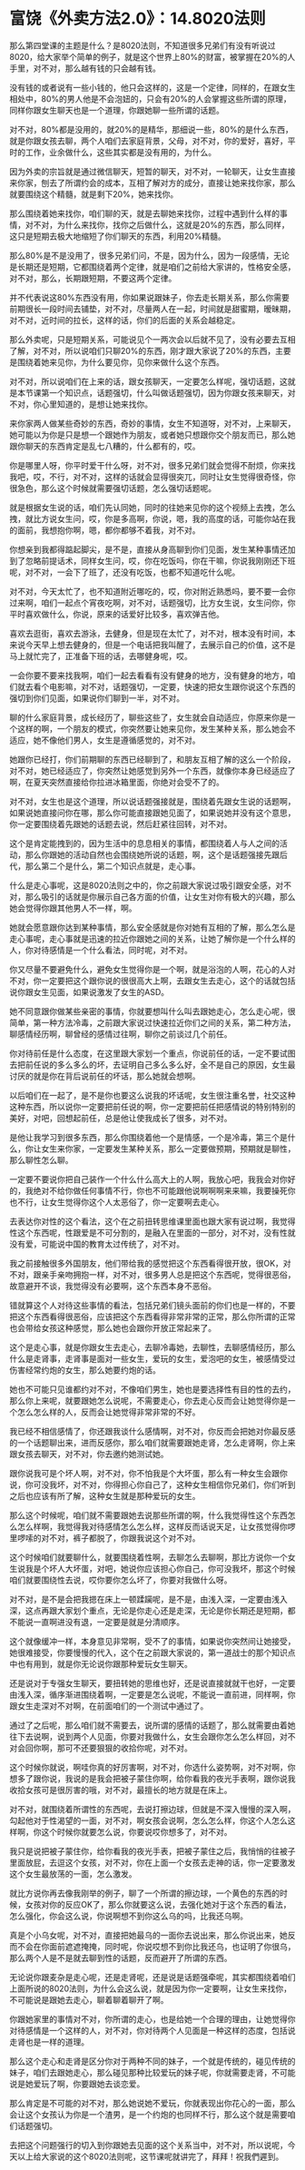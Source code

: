 # 富饶《外卖方法2.0》：14.8020法则

那么第四堂课的主题是什么？是8020法则，不知道很多兄弟们有没有听说过8020，给大家举个简单的例子，就是这个世界上80%的财富，被掌握在20%的人手里，对不对，那么越有钱的只会越有钱。

没有钱的或者说有一些小钱的，他只会这样的，这是一个定律，同样的，在跟女生相处中，80%的男人他是不会泡妞的，只会有20%的人会掌握这些所谓的原理，同样你跟女生聊天也是一个道理，你跟她聊一些所谓的话题。

对不对，80%都是没用的，就20%的是精华，那细说一些，80%的是什么东西，就是你跟女孩去聊，两个人咱们去家庭背景，父母，对不对，你的爱好，喜好，平时的工作，业余做什么，这些其实都是没有用的，为什么。

因为外卖的宗旨就是通过微信聊天，短暂的聊天，对不对，一轮聊天，让女生直接来你家，刨去了所谓约会的成本，互相了解对方的成分，直接让她来找你家，那么就要围绕这个精髓，就是剩下20%，她来找你。

那么围绕着她来找你，咱们聊的天，就是去聊她来找你，过程中遇到什么样的事情，对不对，为什么来找你，找你之后做什么，这就是20%的东西，那么同样，这只是短期去极大地缩短了你们聊天的东西，利用20%精髓。

那么80%是不是没用了，很多兄弟们问，不是，因为什么，因为一段感情，无论是长期还是短期，它都围绕着两个定律，就是咱们之前给大家讲的，性格安全感，对不对，那么，长期跟短期，不要这两个定律。

并不代表说这80%东西没有用，你如果说跟妹子，你去走长期关系，那么你需要前期很长一段时间去铺垫，对不对，尽量两人在一起，时间就是甜蜜期，暧昧期，对不对，近时间的拉长，这样的话，你们的后面的关系会越稳定。

那么外卖呢，只是短期关系，可能说见个一两次会以后就不见了，没有必要去互相了解，对不对，所以说咱们只聊20%的东西，刚才跟大家说了20%的东西，主要是围绕着她来见你，为什么要见你，见你来做什么这个东西。

对不对，所以说咱们在上来的话，跟女孩聊天，一定要怎么样呢，强切话题，这就是本节课第一个知识点，话题强切，什么叫做话题强切，因为你跟女孩来聊天，对不对，你心里知道的，是想让她来找你。

来你家两人做某些奇妙的东西，奇妙的事情，女生不知道呀，对不对，上来聊天，她可能以为你是只是想一个跟她作为朋友，或者她只想跟你交个朋友而已，那么她跟你聊天的东西肯定是乱七八糟的，什么都有的，哎。

你是哪里人呀，你平时爱干什么呀，对不对，很多兄弟们就会觉得不耐烦，你来找我吧，哎，不行，对不对，这样的话就会显得很突兀，同时让女生觉得很奇怪，你很急色，那么这个时候就需要强切话题，怎么强切话题呢。

就是根据女生说的话，咱们先认同她，同时的往她来见你的这个视频上去拽，怎么拽，就比方说女生问，哎，你是多高啊，你说，嗯，我的高度的话，可能你站在我的面前，我想抱你啊，嗯，都你都够不着我，对不对。

你想亲到我都得踮起脚尖，是不是，直接从身高聊到你们见面，发生某种事情还加到了忽略前提话术，同样女生问，哎，你在吃饭吗，你在干嘛，你说我刚刚还下班呢，对不对，一会下了班了，还没有吃饭，也都不知道吃什么呢。

对不对，今天太忙了，也不知道附近哪吃的，哎，你对附近熟悉吗，要不要一会你过来啊，咱们一起点个宵夜吃啊，对不对，话题强切，比方女生说，女生问你，你平时喜欢做什么，你说，原来的话爱好比较多，喜欢弹吉他。

喜欢去逛街，喜欢去游泳，去健身，但是现在太忙了，对不对，根本没有时间，本来说今天早上想去健身的，但是一个电话把我叫醒了，去展示自己的价值，这不是马上就忙完了，正准备下班的话，去哪健身呢，哎。

一会你要不要来找我啊，咱们一起去看看有没有健身的地方，没有健身的地方，咱们就去看个电影嘛，对不对，话题强切，一定要，快速的把女生跟你说这个东西的强切到你们见面，如果说你们聊到一半，对不对。

聊的什么家庭背景，成长经历了，聊些这些了，女生就会自动适应，你原来你是一个这样的啊，一个朋友的模式，你突然要让她来见你，发生某种关系，那么她会不适应，她不像他们男人，女生是遵循感觉的，对不对。

她跟你已经打，你们前期聊的东西已经聊到了，和朋友互相了解的这么一个阶段，对不对，她已经适应了，你突然让她感觉到另外一个东西，就像你本身已经适应了啊，在夏天突然直接给你拉进冰箱里面，你绝对会受不了的。

对不对，女生也是这个道理，所以说话题强接就是，围绕着先跟女生说的话题啊，如果说她直接问你在哪，那么你可能直接跟她见面了，如果说她并没有这个意思，你一定要围绕着先跟她的话题去说，然后赶紧往回转，对不对。

这个是肯定能拽到的，因为生活中的息息相关的事情，都围绕着人与人之间的活动，那么你跟她的活动自然也会围绕她所说的话题，啊，这个是话题强接先跟后代，那么第二个是什么，第二个知识点就是，走心事。

什么是走心事呢，这是8020法则之中的，你之前跟大家说过吸引跟安全感，对不对，那么吸引的话就是你展示自己各方面的价值，让女生对你有极大的兴趣，那么她会觉得你跟其他男人不一样，啊。

她就会愿意跟你达到某种事情，那么安全感就是你对她有互相的了解，那么怎么是走心事呢，走心事就是迅速的拉近你跟她之间的关系，让她了解你是一个什么样的人，你对待感情是一个什么看法，同时呢，对不对。

你又尽量不要避免什么，避免女生觉得你是一个啊，就是浴泡的人啊，花心的人对不对，你一定要把这个跟你说的很很高大上啊，去跟女生去走心，这个的话就包括说你跟女生见面，如果说激发了女生的ASD。

她不同意跟你做某些亲密的事情，你就要想叫什么叫去跟她走心，怎么走心呢，很简单，第一种方法冷毒，之前跟大家说过快速拉近你们之间的关系，第二种方法，聊感情经历啊，聊曾经的感情过往啊，聊你之前谈过几个前任。

你对待前任是什么态度，在这里跟大家划一个重点，你说前任的话，一定不要试图去把前任说的多么多么的坏，去证明自己多么多么好，全不是自己的原因，女生最讨厌的就是你在背后说前任的坏话，那么她就会想啊。

以后咱们在一起了，是不是你也要这么说我的坏话呢，女生很注重名誉，社交这种这种东西，所以说你一定要把前任说的啊，你一定要把前任把感情说的特别特别的美好，对吧，回想起前任，总是他让使我成长了很多，对不对。

是他让我学习到很多东西，那么你围绕着他一个是情感，一个是冷毒，第三个是什么，你让女生来你家，一定要发生某种关系，那么一定要做预期，预期就是聊性，那么聊性怎么聊。

一定要不要说你把自己装作一个什么什么高大上的人啊，我放心吧，我我会对你好的，我绝对不给你做任何事情不行，你也不可能跟他说啊啊啊来来嘛，我要操死你也不行，让女生觉得你这个人太恶俗了，你一定要啊去走心。

去表达你对性的这个看法，这个在之前扭转思维课里面也跟大家有说过啊，我觉得性这个东西呢，性跟爱是不可分割的，是融入在里面的一部分，对不对，没有性就没有爱，可能说中国的教育太过传统了，对不对。

我之前接触很多外国朋友，他们带给我的感觉把这个东西看得很开放，很OK，对不对，跟亲手亲吻拥抱一样，对不对，很多男人总是把这个东西呢，觉得很恶俗，故意避开不谈，我觉得没有必要啊，这个东西本身不恶俗。

错就算这个人对待这些事情的看法，包括兄弟们镜头面前的你们也是一样的，不要把这个东西看得很恶俗，应该把这个东西看得非常非常的正常，那么你所谓的正常也会带给女孩这种感觉，那么她也会跟你开放正常起来了。

这个是走心事，就是你跟女生去走心，去聊冷毒她，去聊性，去聊感情经历，那么什么是走肾事，走肾事是面对一些女生，爱玩的女生，爱泡吧的女生，被感情受过伤害经常约炮的女生，那么她要约炮的话。

她也不可能只见谁都约对不对，不像咱们男生，她也是要选择性有目的性的去约，那么你上来呢，就要跟她怎么说呢，不需要走心，你去走心反而会让她觉得你是一个怎么怎么样的人，反而会让她觉得非常非常的不好。

我已经不相信感情了，你还跟我谈什么感情啊，对不对，你反而会把她对你最反感的一个话题聊出来，进而反感你，那么咱们就需要跟她走肾，怎么走肾啊，你上来跟女孩去聊天，对不对，你去邀约她测试她。

跟你说我可是个坏人啊，对不对，你不怕我是个大坏蛋，那么有一种女生会跟你说，你可没我坏，对不对，你得担心你自己了，这种女生相信你兄弟们，你们听到之后也应该有所了解，这种女生就是那种爱玩的女生。

那么这个时候呢，咱们就不需要跟她去说那些所谓的啊，什么我觉得性这个东西怎么怎么样啊，我觉得我对待感情怎么怎么样，这样反而话说天足，让女孩觉得你啰里啰嗦的对不对，裤子都脱了，你跟我说这个对不对。

这个时候咱们就要聊什么，就要围绕着性啊，去聊怎么去聊啊，那比方说你一个女生说我是个坏人大坏蛋，对吧，她说你应该担心你自己，你可没我坏，那这个时候咱们就要围绕性去说，哎你要你怎么坏了，你要对我做什么呀。

对不对，是不是会把我摁在床上一顿蹂躏呢，是不是，由浅入深，一定要由浅入深，这点再跟大家划个重点，无论是你走心还是走深，无论是你长期还是短期，都不能说一直啊进没有退，一定要是就是分清顺序。

这个就像缓冲一样，本身意见非常啊，受不了的事情，如果说你突然间让她接受，她很难接受，你要慢慢的代入，这个在之前跟大家说的，第一道战士的那个知识点中也有用到，就是你无论说你跟那种爱玩女生聊天。

还是说对于专强女生聊天，要扭转她的思维也好，还是说直接就就干也好，一定要由浅入深，循序渐进围绕着啊，一定要是怎么说呢，不能说一直前进，同样啊，你跟女生走深对不对啊，在前面咱们的一个测试中通过了。

通过了之后呢，那么咱们就不需要去，说所谓的感情的话题了，那么就需要由着她往下去说啊，说到两个人见面，你要对我做什么，女生会跟你怎么怎么样回，对不对会回你啊，那可不还要狠狠的收拾你呢，对不对。

这个时候你就说，啊哇你真的好厉害啊，对不对，你选什么姿势啊，对不对啊，你想多了跟你说，我说的是我会把被子蒙住你啊，给你看我的夜光手表啊，跟你说我收拾女孩可是很厉害的哦，对不对，最擅长的地方就是在床上。

对不对，就围绕着所谓性的东西呢，去说打擦边球，但就是不深入慢慢的深入啊，勾起他对于性渴望的一面，对不对，啊女孩会说啊，怎么怎么样，你这个人怎么这样啊，你这个时候你就要怎么说，你要说哎你想多了，对不对。

我只是说把被子蒙住你，给你看我的夜光手表，把被子蒙住之后，我悄悄的往被子里面放屁，去逗这个女孩，对不对，你在上面一个女孩去走神的话，你一定要激发这个女生最放荡的一面，怎么激发。

就比方说你再去像我刚举的例子，聊了一个所谓的擦边球，一个黄色的东西的时候，女孩对你的反应OK了，那么你就要这么说，去强化她对于这个东西的看法，怎么强化，你会这么说，你说啊想不到你这么乌的吗，比我还乌啊。

真是个小乌女呢，对不对，直接把她最乌的一面你去说出来，那么你说出来，她反而不会在你面前遮遮掩掩，同时呢，你说哎想不到你比我还乌，也证明了你很乌，那么两个人是不是就去聊到性的话题，反而避开了所谓的东西。

无论说你跟麦杂是走心呢，还是走肾呢，还是说是话题强牵呢，其实都围绕着咱们上面所说的8020法则，为什么会这么说，就是因为你一定要啊，让女生来找你，不可能说是跟她去走心，聊着聊着聊开了啊。

你跟她家里的事情对不对，你所谓的走心，也是给她一个合理的理由，让她觉得你对待感情是一个这样的人，对不对，你对待两个人见面是一种这样的态度，包括说走肾也是一样的道理。

那么这个走心和走肾是区分你对于两种不同的妹子，一个就是传统的，碰见传统的妹子，咱们去跟她走心，那么碰见那种比较爱玩的妹子呢，你就需要走肾，不可能说是她爱玩了啊，你要跟她去谈恋爱。

那么肯定是不可能的对不对，那么她说她不爱玩，你就表现出你花心的一面，那么会让这个女孩认为你是一个渣男，是一个约炮的也同样不行，那么这个就是需要咱们话题强切。

去把这个问题强行的切入到你跟她去见面的这个关系当中，对不对，所以说呢，今天以上给大家说的这个8020法则呢，这节课呢就讲完了，拜拜！祝我們遲到。


